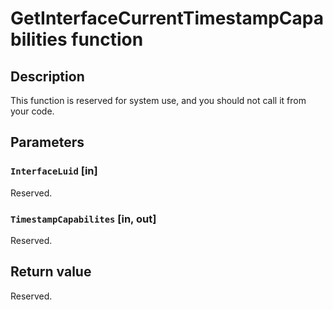 # GetInterfaceCurrentTimestampCapabilities function

## Description

This function is reserved for system use, and you should not call it from your code.

## Parameters

### `InterfaceLuid` [in]

Reserved.

### `TimestampCapabilites` [in, out]

Reserved.

## Return value

Reserved.